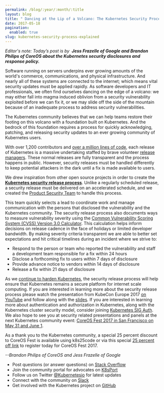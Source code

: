```yaml
---
permalink: /blog/:year/:month/:title
layout: blog
title: " Dancing at the Lip of a Volcano: The Kubernetes Security Process - Explained "
date: 2017-05-18
pagination:
  enabled: true
slug: kubernetes-security-process-explained
---
```

_Editor's note: Today’s post is by&nbsp; __Jess Frazelle of Google and Brandon Philips of CoreOS about the Kubernetes security disclosures and response policy.__ &nbsp;_  


Software running on servers underpins ever growing amounts of the world's commerce, communications, and physical infrastructure. And nearly all of these systems are connected to the internet; which means vital security updates must be applied rapidly. As software developers and IT professionals, we often find ourselves dancing on the edge of a volcano: we may either fall into magma induced oblivion from a security vulnerability exploited before we can fix it, or we may slide off the side of the mountain because of an inadequate process to address security vulnerabilities.&nbsp;  

The Kubernetes community believes that we can help teams restore their footing on this volcano with a foundation built on Kubernetes. And the bedrock of this foundation requires a process for quickly acknowledging, patching, and releasing security updates to an ever growing community of Kubernetes users.&nbsp;  

With over 1,200 contributors and [over a million lines of code](https://www.openhub.net/p/kubernetes), each release of Kubernetes is a massive undertaking staffed by brave volunteer [release managers](https://github.com/kubernetes/community/wiki). These normal releases are fully transparent and the process happens in public. However, security releases must be handled differently to keep potential attackers in the dark until a fix is made available to users.  

We drew inspiration from other open source projects in order to create the [**Kubernetes security release process**](https://github.com/kubernetes/community/blob/master/contributors/devel/security-release-process.md). Unlike a regularly scheduled release, a security release must be delivered on an accelerated schedule, and we created the [Product Security Team](https://github.com/kubernetes/community/blob/master/contributors/devel/security-release-process.md#product-security-team-pst)&nbsp;to handle this process.  

This team quickly selects a lead to coordinate work and manage communication with the persons that disclosed the vulnerability and the Kubernetes community. The security release process also documents ways to measure vulnerability severity using the [Common Vulnerability Scoring System (CVSS) Version 3.0 Calculator](https://www.first.org/cvss/calculator/3.0). This calculation helps inform decisions on release cadence in the face of holidays or limited developer bandwidth. By making severity criteria transparent we are able to better set expectations and hit critical timelines during an incident where we strive to:  

- Respond to the person or team who reported the vulnerability and staff a development team responsible for a fix within 24 hours
- Disclose a forthcoming fix to users within 7 days of disclosure
- Provide advance notice to vendors within 14 days of disclosure
- Release a fix within 21 days of disclosure

As we [continue to harden Kubernetes](https://lwn.net/Articles/720215/), the security release process will help ensure that Kubernetes remains a secure platform for internet scale computing. If you are interested in learning more about the security release process please watch the presentation from KubeCon Europe 2017 [on YouTube](https://www.youtube.com/watch?v=sNjylW8FV9A)&nbsp;and follow along with the [slides](https://speakerdeck.com/philips/kubecon-eu-2017-dancing-on-the-edge-of-a-volcano). If you are interested in learning more about authentication and authorization in Kubernetes, along with the Kubernetes cluster security model, consider joining [Kubernetes SIG Auth](https://github.com/kubernetes/community/blob/master/sig-auth/README.md). We also hope to see you at security related presentations and panels at the next Kubernetes community event: [CoreOS Fest 2017 in San Francisco on May 31 and June 1](https://coreos.com/fest/).  

As a thank you to the Kubernetes community, a special 25 percent discount to CoreOS Fest is available using k8s25code&nbsp;or via this special [25 percent off link](https://coreosfest17.eventbrite.com/?discount=k8s25code) to register today for CoreOS Fest 2017.&nbsp;  

_--Brandon Philips of CoreOS and Jess Frazelle of Google_  



- Post questions (or answer questions) on [Stack Overflow](http://stackoverflow.com/questions/tagged/kubernetes)
- Join the community portal for advocates on [K8sPort](http://k8sport.org/)
- Follow us on Twitter [@Kubernetesio](https://twitter.com/kubernetesio) for latest updates
- Connect with the community on [Slack](http://slack.k8s.io/)
- Get involved with the Kubernetes project on [GitHub](https://github.com/kubernetes/kubernetes)
